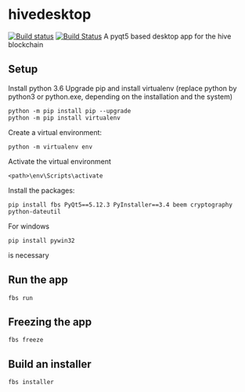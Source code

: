 # hivedesktop
[![Build status](https://ci.appveyor.com/api/projects/status/gr0cpgpsi6u97d3p?svg=true)](https://ci.appveyor.com/project/holger80/hivedesktop)
[![Build Status](https://travis-ci.org/holgern/steemhive.svg?branch=master)](https://travis-ci.org/holgern/steemhive)
A pyqt5 based desktop app for the hive blockchain

## Setup 
Install python 3.6
Upgrade pip and install virtualenv (replace python by python3 or python.exe, depending on the installation and the system)
```
python -m pip install pip --upgrade
python -m pip install virtualenv
```

Create a virtual environment:
```
python -m virtualenv env
```

Activate the virtual environment
```
<path>\env\Scripts\activate
```

Install the packages:
```
pip install fbs PyQt5==5.12.3 PyInstaller==3.4 beem cryptography  python-dateutil
```

For windows
```
pip install pywin32
```
is necessary

## Run the app
```
fbs run
```

## Freezing the app
```
fbs freeze
```
## Build an installer
```
fbs installer
```